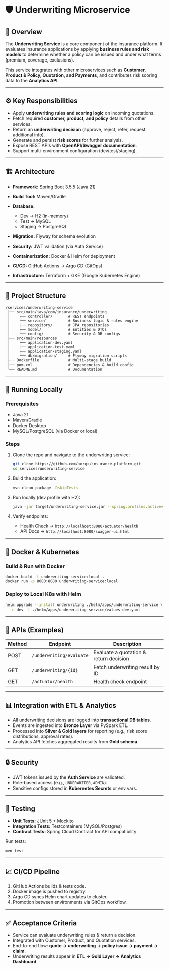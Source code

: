# 🛡️ Underwriting Microservice

## 📌 Overview

The **Underwriting Service** is a core component of the insurance platform. It evaluates insurance applications by applying **business rules and risk models** to determine whether a policy can be issued and under what terms (premium, coverage, exclusions).

This service integrates with other microservices such as **Customer, Product & Policy, Quotation, and Payments**, and contributes risk scoring data to the **Analytics API**.

---

## ⚙️ Key Responsibilities

* Apply **underwriting rules and scoring logic** on incoming quotations.
* Fetch required **customer, product, and policy** details from other services.
* Return an **underwriting decision** (approve, reject, refer, request additional info).
* Generate and persist **risk scores** for further analysis.
* Expose REST APIs with **OpenAPI/Swagger documentation**.
* Support multi-environment configuration (dev/test/staging).

---

## 🏗️ Architecture

* **Framework:** Spring Boot 3.5.5 (Java 21)
* **Build Tool:** Maven/Gradle
* **Database:**

  * Dev → H2 (in-memory)
  * Test → MySQL
  * Staging → PostgreSQL
* **Migration:** Flyway for schema evolution
* **Security:** JWT validation (via Auth Service)
* **Containerization:** Docker & Helm for deployment
* **CI/CD:** GitHub Actions → Argo CD (GitOps)
* **Infrastructure:** Terraform + GKE (Google Kubernetes Engine)

---

## 📂 Project Structure

```
/services/underwriting-service
 ├── src/main/java/com/insurance/underwriting
 │    ├── controller/       # REST endpoints
 │    ├── service/          # Business logic & rules engine
 │    ├── repository/       # JPA repositories
 │    ├── model/            # Entities & DTOs
 │    └── config/           # Security & DB configs
 ├── src/main/resources
 │    ├── application-dev.yaml
 │    ├── application-test.yaml
 │    ├── application-staging.yaml
 │    └── db/migration/     # Flyway migration scripts
 ├── Dockerfile             # Multi-stage build
 ├── pom.xml                # Dependencies & build config
 └── README.md              # Documentation
```

---

## 🚀 Running Locally

### Prerequisites

* Java 21
* Maven/Gradle
* Docker Desktop
* MySQL/PostgreSQL (via Docker or local)

### Steps

1. Clone the repo and navigate to the underwriting service:

   ```bash
   git clone https://github.com/<org>/insurance-platform.git
   cd services/underwriting-service
   ```
2. Build the application:

   ```bash
   mvn clean package -DskipTests
   ```
3. Run locally (dev profile with H2):

   ```bash
   java -jar target/underwriting-service.jar --spring.profiles.active=dev
   ```
4. Verify endpoints:

   * Health Check → `http://localhost:8080/actuator/health`
   * API Docs → `http://localhost:8080/swagger-ui.html`

---

## 🐳 Docker & Kubernetes

### Build & Run with Docker

```bash
docker build -t underwriting-service:local .
docker run -p 8080:8080 underwriting-service:local
```

### Deploy to Local K8s with Helm

```bash
helm upgrade --install underwriting ./helm/apps/underwriting-service \
  -n dev -f ./helm/apps/underwriting-service/values-dev.yaml
```

---

## 🔑 APIs (Examples)

| Method | Endpoint                 | Description                            |
| ------ | ------------------------ | -------------------------------------- |
| POST   | `/underwriting/evaluate` | Evaluate a quotation & return decision |
| GET    | `/underwriting/{id}`     | Fetch underwriting result by ID        |
| GET    | `/actuator/health`       | Health check endpoint                  |

---

## 📊 Integration with ETL & Analytics

* All underwriting decisions are logged into **transactional DB tables**.
* Events are ingested into **Bronze Layer** via PySpark ETL.
* Processed into **Silver & Gold layers** for reporting (e.g., risk score distributions, approval rates).
* Analytics API fetches aggregated results from **Gold schema**.

---

## 🔒 Security

* JWT tokens issued by the **Auth Service** are validated.
* Role-based access (e.g., `UNDERWRITER`, `ADMIN`).
* Sensitive configs stored in **Kubernetes Secrets** or env vars.

---

## 🧪 Testing

* **Unit Tests:** JUnit 5 + Mockito
* **Integration Tests:** Testcontainers (MySQL/Postgres)
* **Contract Tests:** Spring Cloud Contract for API compatibility

Run tests:

```bash
mvn test
```

---

## 📈 CI/CD Pipeline

1. GitHub Actions builds & tests code.
2. Docker image is pushed to registry.
3. Argo CD syncs Helm chart updates to cluster.
4. Promotion between environments via GitOps workflow.

---

## ✅ Acceptance Criteria

* Service can evaluate underwriting rules & return a decision.
* Integrated with Customer, Product, and Quotation services.
* End-to-end flow: **quote → underwriting → policy issue → payment → claim**.
* Underwriting results appear in **ETL → Gold Layer → Analytics Dashboard**.
